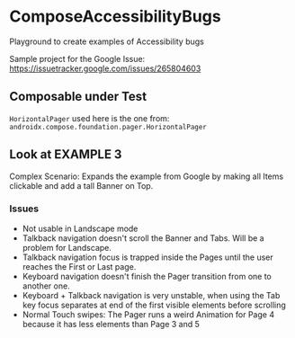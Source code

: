 # ComposeAccessibilityBugs
 Playground to create examples of Accessibility bugs 

Sample project for the Google Issue: https://issuetracker.google.com/issues/265804603 

## Composable under Test

`HorizontalPager` used here is the one from: `androidx.compose.foundation.pager.HorizontalPager`

## Look at EXAMPLE 3

Complex Scenario: Expands the example from Google by making all Items clickable and add a tall Banner on Top.

### Issues
- Not usable in Landscape mode
- Talkback navigation doesn't scroll the Banner and Tabs. Will be a problem for Landscape.
- Talkback navigation focus is trapped inside the Pages until the user reaches the First or Last page.
- Keyboard navigation doesn't finish the Pager transition from one to another one.
- Keyboard + Talkback navigation is very unstable, when using the Tab key focus separates at end of the first visible elements before scrolling
- Normal Touch swipes: The Pager runs a weird Animation for Page 4 because it has less elements than Page 3 and 5
